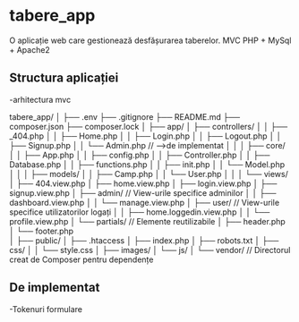 # tabere_app

O aplicație web care gestionează desfășurarea taberelor.
MVC
PHP + MySql + Apache2



## Structura aplicației

-arhitectura mvc

tabere_app/
│
├── .env
├── .gitignore
├── README.md
├── composer.json
├── composer.lock
│
├── app/
│   ├── controllers/
│   │   ├── _404.php
│   │   ├── Home.php
│   │   ├── Login.php
│   │   ├── Logout.php
│   │   ├── Signup.php
│   │   └── Admin.php  // -->de implementat
│   │
│   ├── core/
│   │   ├── App.php
│   │   ├── config.php
│   │   ├── Controller.php 
│   │   ├── Database.php
│   │   ├── functions.php
│   │   ├── init.php 
│   │   └── Model.php
│   │
│   ├── models/
│   │   ├── Camp.php
│   │   └── User.php
│   │
│   └── views/
│       ├── 404.view.php
│       ├── home.view.php
│       ├── login.view.php
│       ├── signup.view.php
│       ├── admin/  //  View-urile specifice adminilor
│       │   ├── dashboard.view.php
│       │   └── manage.view.php
│       ├── user/  // View-urile specifice utilizatorilor logați
│       │   ├── home.loggedin.view.php
│       │   └── profile.view.php
│       └── partials/  // Elemente reutilizabile
│           ├── header.php 
│           └── footer.php  
│
├── public/
│   ├── .htaccess
│   ├── index.php
│   ├── robots.txt
│   ├── css/
│   │   └── style.css
│   ├── images/
│   └── js/
│
└── vendor/  // Directorul creat de Composer pentru dependențe


## De implementat

-Tokenuri formulare